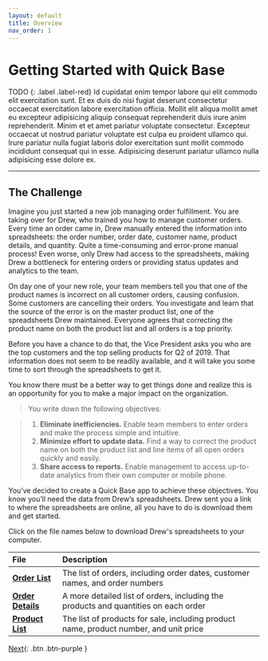 ```yaml
---
layout: default
title: Overview
nav_order: 1
---
```


# Getting Started with Quick Base

TODO
{: .label .label-red}
Id cupidatat enim tempor labore qui elit commodo elit exercitation sunt. Et ex duis do nisi fugiat deserunt consectetur occaecat exercitation labore exercitation officia. Mollit elit aliqua mollit amet eu excepteur adipisicing aliquip consequat reprehenderit duis irure anim reprehenderit. Minim et et amet pariatur voluptate consectetur. Excepteur occaecat ut nostrud pariatur voluptate est culpa eu proident ullamco qui. Irure pariatur nulla fugiat laboris dolor exercitation sunt mollit commodo incididunt consequat qui in esse. Adipisicing deserunt pariatur ullamco nulla adipisicing esse dolore ex.

---

## The Challenge

Imagine you just started a new job managing order fulfillment.  You are taking over for Drew, who trained you how to manage customer orders.  Every time an order came in, Drew manually entered the information into spreadsheets:  the order number, order date, customer name, product details, and quantity.  Quite a time-consuming and error-prone manual process!  Even worse, only Drew had access to the spreadsheets, making Drew a bottleneck for entering orders or providing status updates and analytics to the team.  

On day one of your new role, your team members tell you that one of the product names is incorrect on all customer orders, causing confusion.  Some customers are cancelling their orders.  You investigate and learn that the source of the error is on the master product list, one of the spreadsheets Drew maintained.  Everyone agrees that correcting the product name on both the product list and all orders is a top priority. 

Before you have a chance to do that, the Vice President asks you who are the top customers and the top selling products for Q2 of 2019. That information does not seem to be readily available, and it will take you some time to sort through the spreadsheets to get it. 

You know there must be a better way to get things done and realize this is an opportunity for you to make a major impact on the organization.  

> You write down the following objectives:

> 1. **Eliminate inefficiencies.** Enable team members to enter orders and make the process simple and intuitive.
> 2. **Minimize effort to update data.** Find a way to correct the product name on both the product list and line items of all open orders quickly and easily.
> 3. **Share access to reports.** Enable management to access up-to-date analytics from their own computer or mobile phone.

You’ve decided to create a Quick Base app to achieve these objectives.  You know you’ll need the data from Drew’s spreadsheets. Drew sent you a link to where the spreadsheets are online, all you have to do is download them and get started.   

Click on the file names below to download Drew's spreadsheets to your computer. 

| File                                           | Description                                                                          |
|:-----------------------------------------------|:-------------------------------------------------------------------------------------|
| [**Order List**](/assets/data/OrderList.xlsx)      | The list of orders, including order dates, customer names, and order numbers           |
| [**Order Details**](/assets/data/OrderDetails.xls) | A more detailed list of orders, including the products and quantities on each order  |
| [**Product List**](/assets/data/ProductList.xls)   | The list of products for sale, including product name, product number, and unit price  |

[Next](createApp.html){: .btn .btn-purple }
